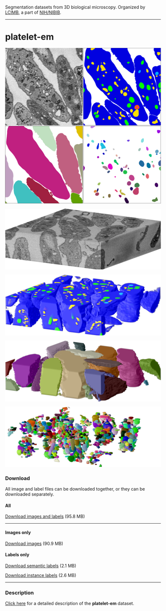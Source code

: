 Segmentation datasets from 3D biological microscopy. Organized by [LCIMB](about-lcimb/), a part of [NIH/NIBIB](https://www.nibib.nih.gov/).

---

# platelet-em

![](media/platelet_banner_tall.png)

![](media/3d/50-image.png)

![](media/3d/50-semantic.png)

![](media/3d/50-instance-cell.png)

![](media/3d/50-instance-organelle.png)

### Download

All image and label files can be downloaded together, or they can be downloaded separately.

#### All

[Download images and labels](https://www.dropbox.com/s/lo6i7v2mc9z2wft/images-and-labels.zip?dl=1) (95.8 MB)

---

#### Images only

[Download images](https://www.dropbox.com/s/u592kqjbjpvhq8n/images.zip?dl=0) (90.9 MB)

#### Labels only

[Download semantic labels](https://www.dropbox.com/s/p4iugak20g8uccd/labels-semantic.zip?dl=1) (2.1 MB)

[Download instance labels](https://www.dropbox.com/s/s1asybvd3vauhiy/labels-instance.zip?dl=1) (2.6 MB)

---

### Description

[Click here](platelet-description.html) for a detailed description of the **platelet-em** dataset.